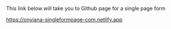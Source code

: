 This link below will take you to Github page for a single page form

https://onyiana-singleformpage-com.netlify.app

